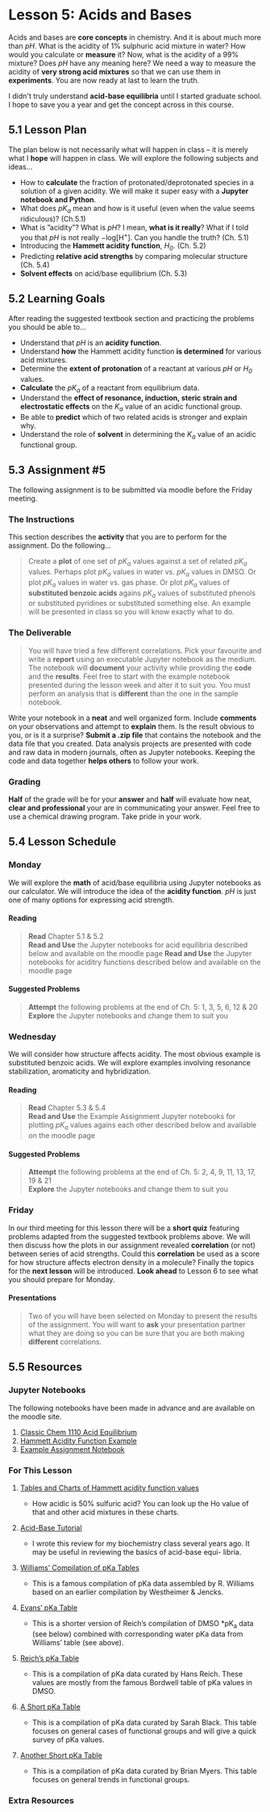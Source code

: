 # Lesson 5: Acids and Bases
Acids and bases are **core concepts** in chemistry. And it is about much more than *pH*. What is the acidity of 1% sulphuric acid mixture in water? How would you calculate or **measure** it? Now, what is the acidity of a 99% mixture? Does *pH* have any meaning here? We need a way to measure the acidity of **very strong acid mixtures** so that we can use them in **experiments**. You are now ready at last to learn the truth.

I didn't truly understand **acid-base equilibria** until I started graduate school. I hope to save you a year and get the concept across in this course.

## 5.1 Lesson Plan
The plan below is not necessarily what will happen in class – it is merely what I **hope** will happen in class. We will explore the following subjects and ideas&hellip;

- How to **calculate** the fraction of protonated/deprotonated species in a solution of a given acidity. We will make it super easy with a **Jupyter notebook and Python**.
- What does *pK<sub>a</sub>* mean and how is it useful (even when the value seems ridiculous)? (Ch.5.1)
- What is ”acidity”? What is *pH*? I mean, **what is it really**? What if I told you that *pH* is not really −log[H<sup>+</sup>]. Can you handle the truth? (Ch. 5.1)
- Introducing the **Hammett acidity function**, *H<sub>0</sub>*. (Ch. 5.2)
- Predicting **relative acid strengths** by comparing molecular structure (Ch. 5.4)
- **Solvent effects** on acid/base equilibrium (Ch. 5.3) 


## 5.2 Learning Goals
After reading the suggested textbook section and practicing the problems you should be able to&hellip;

- Understand that *pH* is an **acidity function**.
- Understand **how** the Hammett acidity function **is determined** for various acid mixtures.
- Determine the **extent of protonation** of a reactant at various *pH* or *H<sub>0</sub>* values.
- **Calculate** the *pK<sub>a</sub>* of a reactant from equilibrium data.
- Understand the **effect of resonance, induction, steric strain and electrostatic effects** on the *K<sub>a</sub>* value of an acidic functional group.
- Be able to **predict** which of two related acids is stronger and explain why.
- Understand the role of **solvent** in determining the *K<sub>a</sub>* value of an acidic functional group.


## 5.3 Assignment \#5

The following assignment is to be submitted via moodle before the Friday meeting.

### The Instructions
This section describes the **activity** that you are to perform for the assignment. Do the following&hellip;

> Create a **plot** of one set of *pK<sub>a</sub>* values against a set of related *pK<sub>a</sub>* values. Perhaps plot *pK<sub>a</sub>* values in water vs. *pK<sub>a</sub>* values in DMSO. Or plot *pK<sub>a</sub>* values in water vs. gas phase. Or plot *pK<sub>a</sub>* values of **substituted benzoic acids** agains *pK<sub>a</sub>* values of substituted phenols or substituted pyridines or substituted something else. An example will be presented in class so you will know exactly what to do.

### The Deliverable

> You will have tried a few different correlations. Pick your favourite and write a **report** using an executable Jupyter notebook as the medium. The notebook will **document** your activity while providing the **code** and the **results**. Feel free to start with the example notebook presented during the lesson week and alter it to suit you. You must perform an analysis that is **different** than the one in the sample notebook.

Write your notebook in a **neat** and well organized form. Include **comments** on your observations and attempt to **explain** them. Is the result obvious to you, or is it a surprise? **Submit a .zip file** that contains the notebook and the data file that you created. Data analysis projects are presented with code and raw data in modern journals, often as Jupyter notebooks. Keeping the code and data together **helps others** to follow your work.


### Grading
**Half** of the grade will be for your **answer** and **half** will evaluate how neat, **clear and professional** your are in communicating your answer. Feel free to use a chemical drawing program. Take pride in your work.

## 5.4 Lesson Schedule

### Monday 

We will explore the **math** of acid/base equilibria using Jupyter notebooks as our calculator. We will introduce the idea of the **acidity function**. *pH* is just one of many options for expressing acid strength.

#### Reading

> **Read** Chapter 5.1 \& 5.2  <br>
> **Read and Use** the Jupyter notebooks for acid equilibria described below and available on the moodle page
> **Read and Use** the Jupyter notebooks for aciditry functions described below and available on the moodle page


#### Suggested Problems

> **Attempt** the following problems at the end of Ch. 5: 1, 3, 5, 6, 12 \& 20  <br>
> **Explore** the Jupyter notebooks and change them to suit you

### Wednesday

We will consider how structure affects acidity. The most obvious example is substituted benzoic acids. We will explore examples involving resonance stabilization, aromaticity and hybridization.

#### Reading

> **Read** Chapter 5.3 \& 5.4  <br>
> **Read and Use** the Example Assignment Jupyter notebooks for plotting *pK<sub>a</sub>* values agains each other described below and available on the moodle page

#### Suggested Problems

> **Attempt** the following problems at the end of Ch. 5: 2, 4, 9, 11, 13, 17, 19 \& 21 <br>
> **Explore** the Jupyter notebooks and change them to suit you

### Friday

In our third meeting for this lesson there will be a **short quiz** featuring problems adapted from the suggested textbook problems above. We will then discuss how the plots in our assignment revealed **correlation** (or not) between series of acid strengths. Could this **correlation** be used as a score for how structure affects electron density in a molecule? Finally the topics for the **next lesson** will be introduced. **Look ahead** to Lesson 6 to see what you should prepare for Monday. 

#### Presentations

> Two of you will have been selected on Monday to present the results of the assignment. You will want to **ask** your presentation partner what they are doing so you can be sure that you are both making **different** correlations.


## 5.5 Resources

### Jupyter Notebooks

The following notebooks have been made in advance and are available on the moodle site.

1. [Classic Chem 1110 Acid Equilibrium](Resource_Moodle_Link.md)
2. [Hammett Acidity Function Example](Resource_Moodle_Link.md)
3. [Example Assignment Notebook](Resource_Moodle_Link.md)


### For This Lesson

1. [Tables and Charts of Hammett acidity function values](Resource_Moodle_Link.md) 
    - How acidic is 50% sulfuric acid? You can look up the Ho value of that and other acid mixtures in these charts.

2. [Acid-Base Tutorial](Resource_Moodle_Link.md) 
    - I wrote this review for my biochemistry class several years ago. It may be useful in reviewing the basics of acid-base equi- libria.

3. [Williams’ Compilation of pKa Tables](https://organicchemistrydata.org/hansreich/resources/pka/)
    - This is a famous compilation of pKa data assembled by R. Williams based on an earlier compilation by Westheimer & Jencks.
    
4. [Evans’ pKa Table](https://organicchemistrydata.org/hansreich/resources/pka/) 
    - This is a shorter version of Reich’s compilation of DMSO *pK<sub>a</sub> data (see below) combined with corresponding water pKa data from Williams’ table (see above). 
    
5. [Reich’s pKa Table](https://organicchemistrydata.org/hansreich/resources/pka/)
    - This is a compilation of pKa data curated by Hans Reich. These values are mostly from the famous Bordwell table of pKa values in DMSO. 
    
6. [A Short pKa Table](http://cactus.dixie.edu/smblack/chem2310/)
    - This is a compilation of pKa data curated by Sarah Black. This table focuses on general cases of functional groups and will give a quick survey of pKa values. 
    
7. [Another Short pKa Table](https://organicchemistrydata.org/myers)
    - This is a compilation of pKa data curated by Brian Myers. This table focuses on general trends in functional groups. 

### Extra Resources


